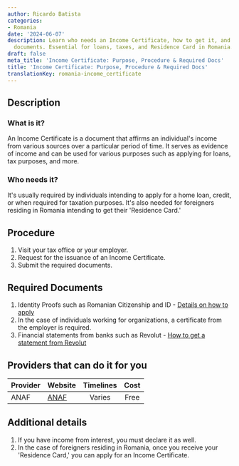 ```yaml
---
author: Ricardo Batista
categories:
- Romania
date: '2024-06-07'
description: Learn who needs an Income Certificate, how to get it, and the required
  documents. Essential for loans, taxes, and Residence Card in Romania.
draft: false
meta_title: 'Income Certificate: Purpose, Procedure & Required Docs'
title: 'Income Certificate: Purpose, Procedure & Required Docs'
translationKey: romania-income_certificate
---
```



## Description
### What is it? 
An Income Certificate is a document that affirms an individual's income from various sources over a particular period of time. It serves as evidence of income and can be used for various purposes such as applying for loans, tax purposes, and more.

### Who needs it? 
It's usually required by individuals intending to apply for a home loan, credit, or when required for taxation purposes. It's also needed for foreigners residing in Romania intending to get their 'Residence Card.'

## Procedure
1. Visit your tax office or your employer.
2. Request for the issuance of an Income Certificate.
3. Submit the required documents.

## Required Documents
1. Identity Proofs such as Romanian Citizenship and ID - [Details on how to apply](http://eudo-citizenship.eu/NationalDB/docs/ROU%20Law%2021-1991%20republished%202010_ENGLISH.pdf)
2. In the case of individuals working for organizations, a certificate from the employer is required.
3. Financial statements from banks such as Revolut - [How to get a statement from Revolut](https://www.revolut.com/help/exploring-revolut/managing-my-account/how-do-i-get-a-statement)

## Providers that can do it for you

| Provider       |     Website     |     Timelines    |       Cost      |
| ---------------| --------------- |  :-------------: | :-------------: |
| ANAF           |  [ANAF](https://www.anaf.ro/ro/) |     Varies      |      Free      |

## Additional details
1. If you have income from interest, you must declare it as well.
2. In the case of foreigners residing in Romania, once you receive your 'Residence Card,' you can apply for an Income Certificate.